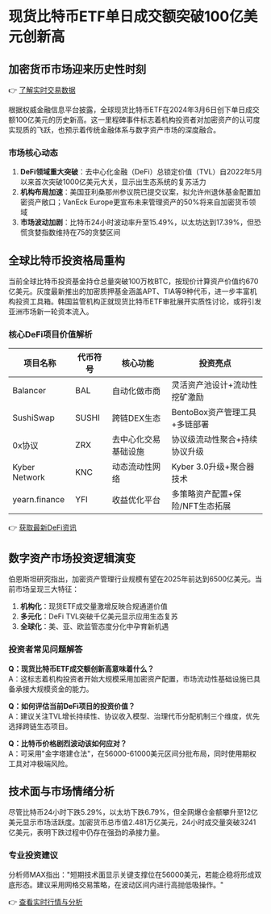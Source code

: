 # 现货比特币ETF单日成交额突破100亿美元创新高

## 加密货币市场迎来历史性时刻
👉 [了解实时交易数据](https://bit.ly/okx_welcome)

根据权威金融信息平台披露，全球现货比特币ETF在2024年3月6日创下单日成交额100亿美元的历史新高。这一里程碑事件标志着机构投资者对加密资产的认可度实现质的飞跃，也预示着传统金融体系与数字资产市场的深度融合。

### 市场核心动态
1. **DeFi领域重大突破**：去中心化金融（DeFi）总锁定价值（TVL）自2022年5月以来首次突破1000亿美元大关，显示出生态系统的复苏活力
2. **机构布局加速**：美国亚利桑那州参议院已提交议案，拟允许州退休基金配置加密资产敞口；VanEck Europe更宣布未来管理资产的50%将来自加密货币领域
3. **市场波动加剧**：比特币24小时波动率升至15.49%，以太坊达到17.39%，但恐慌贪婪指数维持在75的贪婪区间

## 全球比特币投资格局重构
当前全球比特币投资基金持仓总量突破100万枚BTC，按现价计算资产价值约670亿美元。灰度最新推出的加密质押基金涵盖APT、TIA等9种代币，进一步丰富机构投资工具箱。韩国监管机构正就现货比特币ETF审批展开实质性讨论，或将引发亚洲市场新一轮资本流入。

### 核心DeFi项目价值解析

| 项目名称       | 代币符号 | 核心功能                  | 投资亮点                              |
|----------------|----------|---------------------------|---------------------------------------|
| Balancer       | BAL      | 自动化做市商              | 灵活资产池设计+流动性挖矿激励         |
| SushiSwap      | SUSHI    | 跨链DEX生态              | BentoBox资产管理工具+多链部署         |
| 0x协议         | ZRX      | 去中心化交易基础设施      | 协议级流动性聚合+持续协议升级         |
| Kyber Network  | KNC      | 动态流动性网络            | Kyber 3.0升级+聚合器技术              |
| yearn.finance  | YFI      | 收益优化平台              | 多策略资产配置+保险/NFT生态拓展       |

👉 [获取最新DeFi资讯](https://bit.ly/okx_welcome)

## 数字资产市场投资逻辑演变
伯恩斯坦研究指出，加密资产管理行业规模有望在2025年前达到6500亿美元。当前市场呈现三大特征：
1. **机构化**：现货ETF成交量激增反映合规通道价值
2. **多元化**：DeFi TVL突破千亿美元显示应用生态复苏
3. **全球化**：美、亚、欧监管态度分化中孕育新机遇

### 投资者常见问题解答
**Q：现货比特币ETF成交额创新高意味着什么？**  
A：这标志着机构投资者开始大规模采用加密资产配置，市场流动性基础设施已具备承接大规模资金的能力。

**Q：如何评估当前DeFi项目的投资价值？**  
A：建议关注TVL增长持续性、协议收入模型、治理代币分配机制三个维度，优先选择跨链生态项目。

**Q：比特币价格剧烈波动该如何应对？**  
A：可采用"金字塔建仓法"，在56000-61000美元区间分批布局，同时使用期权工具对冲极端风险。

## 技术面与市场情绪分析
尽管比特币24小时下跌5.29%，以太坊下跌6.79%，但全网爆仓金额攀升至12亿美元显示市场活跃度。加密货币总市值2.481万亿美元，24小时成交量突破3241亿美元，表明下跌过程中仍存在强劲的承接力量。

### 专业投资建议
分析师MAX指出："短期技术面显示关键支撑位在56000美元，若能企稳将形成双底形态。建议采用网格交易策略，在波动区间内进行高抛低吸操作。"

👉 [查看实时行情与分析](https://bit.ly/okx_welcome)